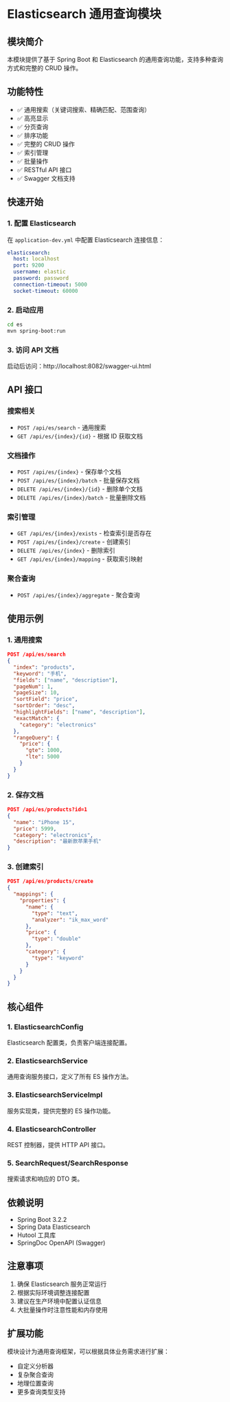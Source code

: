 # Elasticsearch 通用查询模块

## 模块简介

本模块提供了基于 Spring Boot 和 Elasticsearch 的通用查询功能，支持多种查询方式和完整的 CRUD 操作。

## 功能特性

- ✅ 通用搜索（关键词搜索、精确匹配、范围查询）
- ✅ 高亮显示
- ✅ 分页查询
- ✅ 排序功能
- ✅ 完整的 CRUD 操作
- ✅ 索引管理
- ✅ 批量操作
- ✅ RESTful API 接口
- ✅ Swagger 文档支持

## 快速开始

### 1. 配置 Elasticsearch

在 `application-dev.yml` 中配置 Elasticsearch 连接信息：

```yaml
elasticsearch:
  host: localhost
  port: 9200
  username: elastic
  password: password
  connection-timeout: 5000
  socket-timeout: 60000
```

### 2. 启动应用

```bash
cd es
mvn spring-boot:run
```

### 3. 访问 API 文档

启动后访问：http://localhost:8082/swagger-ui.html

## API 接口

### 搜索相关

- `POST /api/es/search` - 通用搜索
- `GET /api/es/{index}/{id}` - 根据 ID 获取文档

### 文档操作

- `POST /api/es/{index}` - 保存单个文档
- `POST /api/es/{index}/batch` - 批量保存文档
- `DELETE /api/es/{index}/{id}` - 删除单个文档
- `DELETE /api/es/{index}/batch` - 批量删除文档

### 索引管理

- `GET /api/es/{index}/exists` - 检查索引是否存在
- `POST /api/es/{index}/create` - 创建索引
- `DELETE /api/es/{index}` - 删除索引
- `GET /api/es/{index}/mapping` - 获取索引映射

### 聚合查询

- `POST /api/es/{index}/aggregate` - 聚合查询

## 使用示例

### 1. 通用搜索

```json
POST /api/es/search
{
  "index": "products",
  "keyword": "手机",
  "fields": ["name", "description"],
  "pageNum": 1,
  "pageSize": 10,
  "sortField": "price",
  "sortOrder": "desc",
  "highlightFields": ["name", "description"],
  "exactMatch": {
    "category": "electronics"
  },
  "rangeQuery": {
    "price": {
      "gte": 1000,
      "lte": 5000
    }
  }
}
```

### 2. 保存文档

```json
POST /api/es/products?id=1
{
  "name": "iPhone 15",
  "price": 5999,
  "category": "electronics",
  "description": "最新款苹果手机"
}
```

### 3. 创建索引

```json
POST /api/es/products/create
{
  "mappings": {
    "properties": {
      "name": {
        "type": "text",
        "analyzer": "ik_max_word"
      },
      "price": {
        "type": "double"
      },
      "category": {
        "type": "keyword"
      }
    }
  }
}
```

## 核心组件

### 1. ElasticsearchConfig
Elasticsearch 配置类，负责客户端连接配置。

### 2. ElasticsearchService
通用查询服务接口，定义了所有 ES 操作方法。

### 3. ElasticsearchServiceImpl
服务实现类，提供完整的 ES 操作功能。

### 4. ElasticsearchController
REST 控制器，提供 HTTP API 接口。

### 5. SearchRequest/SearchResponse
搜索请求和响应的 DTO 类。

## 依赖说明

- Spring Boot 3.2.2
- Spring Data Elasticsearch
- Hutool 工具库
- SpringDoc OpenAPI (Swagger)

## 注意事项

1. 确保 Elasticsearch 服务正常运行
2. 根据实际环境调整连接配置
3. 建议在生产环境中配置认证信息
4. 大批量操作时注意性能和内存使用

## 扩展功能

模块设计为通用查询框架，可以根据具体业务需求进行扩展：

- 自定义分析器
- 复杂聚合查询
- 地理位置查询
- 更多查询类型支持